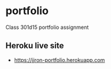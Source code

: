# portfolio
Class 301d15 portfolio assignment

## Heroku live site
- https://jjron-portfolio.herokuapp.com
